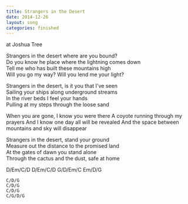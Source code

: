 ```yaml
---
title: Strangers in the Desert
date: 2014-12-26
layout: song
categories: finished
---
```

<div class="notes">at Joshua Tree</div>

Strangers in the desert where are you bound?  
Do you know he place where the lightning comes down  
Tell me who has built these mountains high  
Will you go my way? Will you lend me your light?

Strangers in the desert, is it you that I've seen  
Sailing your ships along underground streams  
In the river beds I feel your hands  
Pulling at my steps through the loose sand

<div class="chorus">
	When you are gone, I know you were there  
	A coyote running through my prayers  
	And I know one day all will be revealed  
	And the space between mountains and sky will disappear
</div>

Strangers in the desert, stand your ground  
Measure out the distance to the promised land  
At the gates of dawn you stand alone  
Through the cactus and the dust, safe at home

<div class="chords">D/Em/C/D
	D/Em/C/D  
	G/D/Em/C  
	Em/D/G  

	C/D/G  
	C/D/G  
	C/D/G  
	C/G/D/G
</div>
